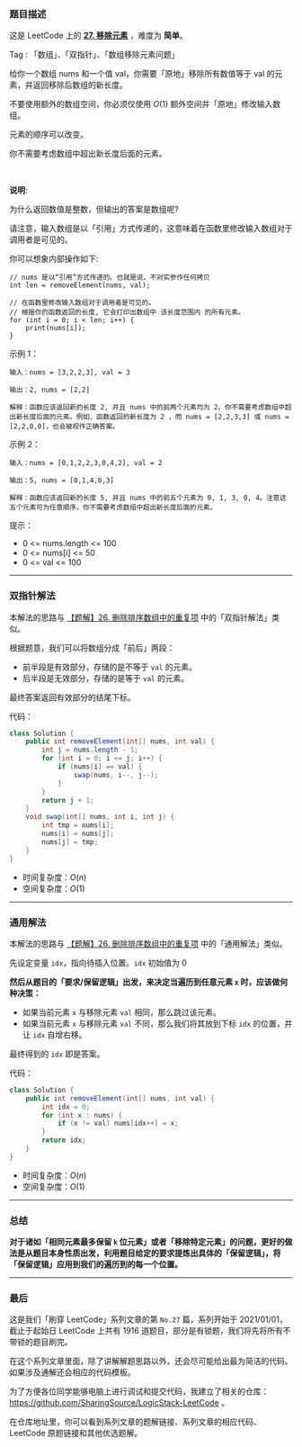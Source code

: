 ### 题目描述

这是 LeetCode 上的 **[27. 移除元素](https://leetcode-cn.com/problems/remove-element/solution/shua-chuan-lc-shuang-bai-shuang-zhi-zhen-mzt8/)** ，难度为 **简单**。

Tag : 「数组」、「双指针」、「数组移除元素问题」



给你一个数组 nums 和一个值 val，你需要「原地」移除所有数值等于 val 的元素，并返回移除后数组的新长度。

不要使用额外的数组空间，你必须仅使用 $O(1)$ 额外空间并「原地」修改输入数组。

元素的顺序可以改变。

你不需要考虑数组中超出新长度后面的元素。

 

**说明**:

为什么返回数值是整数，但输出的答案是数组呢?

请注意，输入数组是以「引用」方式传递的，这意味着在函数里修改输入数组对于调用者是可见的。

你可以想象内部操作如下:

```
// nums 是以“引用”方式传递的。也就是说，不对实参作任何拷贝
int len = removeElement(nums, val);

// 在函数里修改输入数组对于调用者是可见的。
// 根据你的函数返回的长度, 它会打印出数组中 该长度范围内 的所有元素。
for (int i = 0; i < len; i++) {
    print(nums[i]);
}

```



示例 1：

```
输入：nums = [3,2,2,3], val = 3

输出：2, nums = [2,2]

解释：函数应该返回新的长度 2, 并且 nums 中的前两个元素均为 2。你不需要考虑数组中超出新长度后面的元素。例如，函数返回的新长度为 2 ，而 nums = [2,2,3,3] 或 nums = [2,2,0,0]，也会被视作正确答案。
```
示例 2：
```
输入：nums = [0,1,2,2,3,0,4,2], val = 2

输出：5, nums = [0,1,4,0,3]

解释：函数应该返回新的长度 5, 并且 nums 中的前五个元素为 0, 1, 3, 0, 4。注意这五个元素可为任意顺序。你不需要考虑数组中超出新长度后面的元素。
```

提示：
* 0 <= nums.length <= 100
* 0 <= nums[i] <= 50
* 0 <= val <= 100

---

### 双指针解法

本解法的思路与 [【题解】26. 删除排序数组中的重复项](https://leetcode-cn.com/problems/remove-duplicates-from-sorted-array/solution/shua-chuan-lc-jian-ji-shuang-zhi-zhen-ji-2eg8/) 中的「双指针解法」类似。

根据题意，我们可以将数组分成「前后」两段：

* 前半段是有效部分，存储的是不等于 `val` 的元素。
* 后半段是无效部分，存储的是等于 `val` 的元素。

最终答案返回有效部分的结尾下标。

代码：
```Java []
class Solution {
    public int removeElement(int[] nums, int val) {
        int j = nums.length - 1;
        for (int i = 0; i <= j; i++) {
            if (nums[i] == val) {
                swap(nums, i--, j--);
            }
        }
        return j + 1;
    }
    void swap(int[] nums, int i, int j) {
        int tmp = nums[i];
        nums[i] = nums[j];
        nums[j] = tmp;
    }
}
```
* 时间复杂度：$O(n)$
* 空间复杂度：$O(1)$

---

### 通用解法

本解法的思路与 [【题解】26. 删除排序数组中的重复项](https://leetcode-cn.com/problems/remove-duplicates-from-sorted-array/solution/shua-chuan-lc-jian-ji-shuang-zhi-zhen-ji-2eg8/) 中的「通用解法」类似。

先设定变量 `idx`，指向待插入位置。`idx` 初始值为 0

**然后从题目的「要求/保留逻辑」出发，来决定当遍历到任意元素 `x` 时，应该做何种决策：**
* 如果当前元素 `x` 与移除元素 `val` 相同，那么跳过该元素。
* 如果当前元素 `x` 与移除元素 `val` 不同，那么我们将其放到下标 `idx` 的位置，并让 `idx` 自增右移。

最终得到的 `idx` 即是答案。

代码：
```Java []
class Solution {
    public int removeElement(int[] nums, int val) {
        int idx = 0;
        for (int x : nums) {
            if (x != val) nums[idx++] = x;
        }
        return idx;
    }
}
```
* 时间复杂度：$O(n)$
* 空间复杂度：$O(1)$

---

### 总结

**对于诸如「相同元素最多保留 `k` 位元素」或者「移除特定元素」的问题，更好的做法是从题目本身性质出发，利用题目给定的要求提炼出具体的「保留逻辑」，将「保留逻辑」应用到我们的遍历到的每一个位置。**


---

### 最后

这是我们「刷穿 LeetCode」系列文章的第 `No.27` 篇，系列开始于 2021/01/01，截止于起始日 LeetCode 上共有 1916 道题目，部分是有锁题，我们将先将所有不带锁的题目刷完。

在这个系列文章里面，除了讲解解题思路以外，还会尽可能给出最为简洁的代码。如果涉及通解还会相应的代码模板。

为了方便各位同学能够电脑上进行调试和提交代码，我建立了相关的仓库：https://github.com/SharingSource/LogicStack-LeetCode 。

在仓库地址里，你可以看到系列文章的题解链接、系列文章的相应代码、LeetCode 原题链接和其他优选题解。

